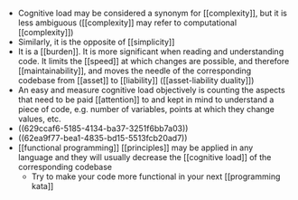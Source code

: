 - Cognitive load may be considered a synonym for [[complexity]], but it is less ambiguous ([[complexity]] may refer to computational [[complexity]])
- Similarly, it is the opposite of [[simplicity]]
- It is a [[burden]]. It is more significant when reading and understanding code. It limits the [[speed]] at which changes are possible, and therefore [[maintainability]], and moves the needle of the corresponding codebase from [[asset]] to [[liability]] ([[asset-liability duality]])
- An easy and measure cognitive load objectively is counting the aspects that need to be paid [[attention]] to and kept in mind to understand a piece of code, e.g. number of variables, points at which they change values, etc.
- ((629ccaf6-5185-4134-ba37-3251f6bb7a03))
- ((62ea9f77-bea1-4835-bd15-5513fcb20ad7))
- [[functional programming]] [[principles]] may be applied in any language and they will usually decrease the [[cognitive load]] of the corresponding codebase
	- Try to make your code more functional in your next [[programming kata]]